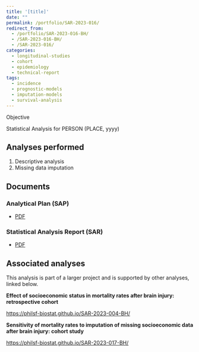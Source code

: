 ```yaml
---
title: '[title]'
date: ""
permalink: /portfolio/SAR-2023-016/
redirect_from:
  - /portfolio/SAR-2023-016-BH/
  - /SAR-2023-016-BH/
  - /SAR-2023-016/
categories:
  - longitudinal-studies
  - cohort
  - epidemiology
  - technical-report
tags:
  - incidence
  - prognostic-models
  - imputation-models
  - survival-analysis
---
```


Objective

Statistical Analysis for PERSON (PLACE, yyyy)
<!-- Technical Report for PERSON (PLACE, yyyy) -->

## Analyses performed

1. Descriptive analysis
1. Missing data imputation

## Documents

<!-- The client has requested that this analysis be kept confidential until a future date, determined by the client. -->
<!-- All documents from this consultation are therefore not published online and only the title and year of the analysis will be included in the consultant's Portfolio. -->
<!-- After the agreed date is reached, the documents will be released. -->

<!-- The client has requested that this analysis be kept confidential. -->
<!-- All documents from this consultation are therefore not published online and only the title and year of the analysis will be included in the consultant's Portfolio. -->

### Analytical Plan (SAP)

- [PDF][sap]

### Statistical Analysis Report (SAR)

- [PDF][sar]

## Associated analyses

This analysis is part of a larger project and is supported by other analyses, linked below.

**Effect of socioeconomic status in mortality rates after brain injury: retrospective cohort**

<https://philsf-biostat.github.io/SAR-2023-004-BH/>

**Sensitivity of mortality rates to imputation of missing socioeconomic data after brain injury: cohort study**

<https://philsf-biostat.github.io/SAR-2023-017-BH/>

<!-- --- -->

[sap]: /files/SAP-2023-016-BH-v01.pdf
[sar]: /files/SAR-2023-016-BH-v01.pdf
